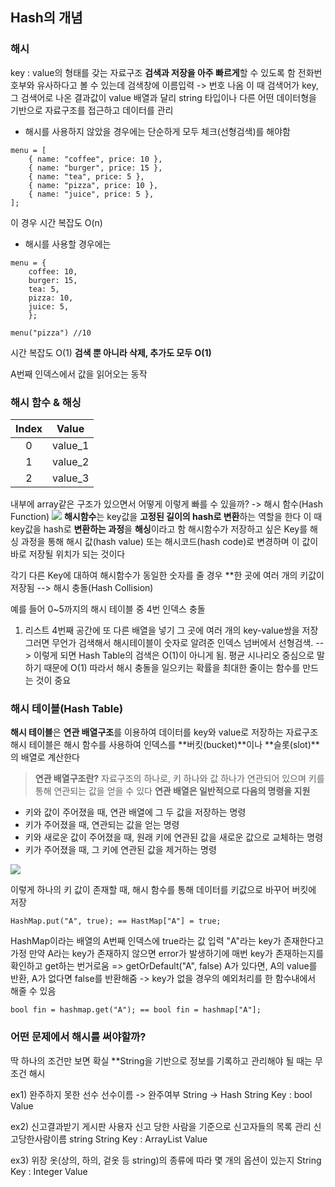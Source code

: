 ## Hash의 개념

### 해시

key : value의 형태를 갖는 자료구조
**검색과 저장을 아주 빠르게**할 수 있도록 함
전화번호부와 유사하다고 볼 수 있는데 검색창에 이름입력 -> 번호 나옴
이 때 검색어가 key, 그 검색어로 나온 결과값이 value
배열과 달리 string 타입이나 다른 어떤 데이터형을 기반으로 자료구조를 접근하고 데이터를 관리

- 해시를 사용하지 않았을 경우에는 단순하게 모두 체크(선형검색)를 해야함

```
menu = [
	{ name: "coffee", price: 10 },
    { name: "burger", price: 15 },
	{ name: "tea", price: 5 },
	{ name: "pizza", price: 10 },
	{ name: "juice", price: 5 },
];
```

이 경우 시간 복잡도 O(n)

- 해시를 사용할 경우에는

```
menu = {
	coffee: 10,
    burger: 15,
    tea: 5,
    pizza: 10,
    juice: 5,
    };

menu("pizza") //10
```

시간 복잡도 O(1)
**검색 뿐 아니라 삭제, 추가도 모두 O(1)**

A번째 인덱스에서 값을 읽어오는 동작

### 해시 함수 & 해싱

| Index |  Value  |
| :---: | :-----: |
|   0   | value_1 |
|   1   | value_2 |
|   2   | value_3 |

내부에 array같은 구조가 있으면서 어떻게 이렇게 빠를 수 있을까?
-> 해시 함수(Hash Function)
![](https://velog.velcdn.com/images/eunyaaaaa/post/253c8072-b302-48c1-be26-e69e814d6441/image.png)
**해시함수**는 key값을 **고정된 길이의 hash로 변환**하는 역할을 한다
이 때 key값을 hash로 **변환하는 과정**을 **해싱**이라고 함
해시함수가 저장하고 싶은 Key를 해싱 과정을 통해 해시 값(hash value) 또는 해시코드(hash code)로 변경하며 이 값이 바로 저장될 위치가 되는 것이다

각기 다른 Key에 대하여 해시함수가 동일한 숫자를 줄 경우
\*\*한 곳에 여러 개의 키값이 저장됨 --> 해시 충돌(Hash Collision)

예를 들어 0~5까지의 해시 테이블 중 4번 인덱스 충돌

1. 리스트 4번째 공간에 또 다른 배열을 넣기
   그 곳에 여러 개의 key-value쌍을 저장
   그러면 무언가 검색해서 해시테이블이 숫자로 알려준 인덱스 넘버에서 선형검색.
   --> 이렇게 되면 Hash Table의 검색은 O(1)이 아니게 됨.
   평균 시나리오 중심으로 말하기 때문에 O(1)
   따라서 해시 충돌을 일으키는 확률을 최대한 줄이는 함수를 만드는 것이 중요

### 해시 테이블(Hash Table)

**해시 테이블**은 **연관 배열구조**를 이용하여 데이터를 key와 value로 저장하는 자료구조
해시 테이블은 해시 함수를 사용하여 인덱스를 **버킷(bucket)**이나 **슬롯(slot)**의 배열로 계산한다

> **연관 배열구조란?**
> 자료구조의 하나로, 키 하나와 값 하나가 연관되어 있으며 키를 통해 연관되는 값을 얻을 수 있다
> **연관 배열은 일반적으로 다음의 명령을 지원**

- 키와 값이 주어졌을 때, 연관 배열에 그 두 값을 저장하는 명령
- 키가 주어졌을 때, 연관되는 값을 얻는 명령
- 키와 새로운 값이 주어졌을 때, 원래 키에 연관된 값을 새로운 값으로 교체하는 명령
- 키가 주어졌을 때, 그 키에 연관된 값을 제거하는 명령

![](https://velog.velcdn.com/images/eunyaaaaa/post/140b1538-2f3c-4466-99f1-fe2cdc5b50a4/image.png)

이렇게 하나의 키 값이 존재할 때, 해시 함수를 통해 데이터를 키값으로 바꾸어 버킷에 저장

```
HashMap.put("A", true); == HastMap["A"] = true;
```

HashMap이라는 배열의 A번째 인덱스에 true라는 값 입력
"A"라는 key가 존재한다고 가정
만약 A라는 key가 존재하지 않으면 error가 발생하기에 매번 key가 존재하는지를 확인하고 get하는 번거로움
=> getOrDefault("A", false)
A가 있다면, A의 value를 반환, A가 없다면 false를 반환해줌
-> key가 없을 경우의 예외처리를 한 함수내에서 해줄 수 있음

```
bool fin = hashmap.get("A"); == bool fin = hashmap["A"];
```

### 어떤 문제에서 해시를 써야할까?

딱 하나의 조건만 보면 확실
\*\*String을 기반으로 정보를 기록하고 관리해야 될 때는 무조건 해시

ex1) 완주하지 못한 선수
선수이름 -> 완주여부
String -> Hash
String Key : bool Value

ex2) 신고결과받기
게시판 사용자 신고 당한 사람을 기준으로 신고자들의 목록 관리
신고당한사람이름 string
String Key : ArrayList<String> Value

ex3) 위장
옷(상의, 하의, 겉옷 등 string)의 종류에 따라 몇 개의 옵션이 있는지
String Key : Integer Value
